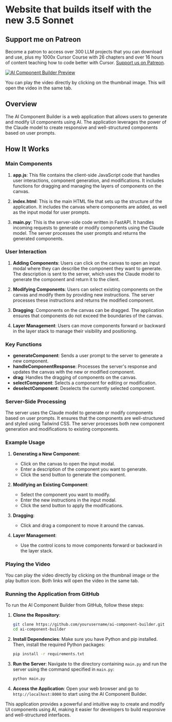 # Website that builds itself with the new 3.5 Sonnet

## Support me on Patreon

Become a patron to access over 300 LLM projects that you can download and use, plus my 1000x Cursor Course with 26 chapters and over 16 hours of content teaching how to code better with Cursor. [Support us on Patreon](https://www.patreon.com/c/echohive42).

[![AI Component Builder Preview](https://img.youtube.com/vi/vJ9KW-fBkT8/0.jpg)](https://youtu.be/vJ9KW-fBkT8)

You can play the video directly by clicking on the thumbnail image. This will open the video in the same tab.

## Overview

The AI Component Builder is a web application that allows users to generate and modify UI components using AI. The application leverages the power of the Claude model to create responsive and well-structured components based on user prompts.

## How It Works

### Main Components

1. **app.js**: This file contains the client-side JavaScript code that handles user interactions, component generation, and modifications. It includes functions for dragging and managing the layers of components on the canvas.

2. **index.html**: This is the main HTML file that sets up the structure of the application. It includes the canvas where components are added, as well as the input modal for user prompts.

3. **main.py**: This is the server-side code written in FastAPI. It handles incoming requests to generate or modify components using the Claude model. The server processes the user prompts and returns the generated components.

### User Interaction

1. **Adding Components**: Users can click on the canvas to open an input modal where they can describe the component they want to generate. The description is sent to the server, which uses the Claude model to generate the component and return it to the client.

2. **Modifying Components**: Users can select existing components on the canvas and modify them by providing new instructions. The server processes these instructions and returns the modified component.

3. **Dragging**: Components on the canvas can be dragged. The application ensures that components do not exceed the boundaries of the canvas.

4. **Layer Management**: Users can move components forward or backward in the layer stack to manage their visibility and positioning.

### Key Functions

- **generateComponent**: Sends a user prompt to the server to generate a new component.
- **handleComponentResponse**: Processes the server's response and updates the canvas with the new or modified component.
- **drag**: Handles the dragging of components on the canvas.
- **selectComponent**: Selects a component for editing or modification.
- **deselectComponent**: Deselects the currently selected component.

### Server-Side Processing

The server uses the Claude model to generate or modify components based on user prompts. It ensures that the components are well-structured and styled using Tailwind CSS. The server processes both new component generation and modifications to existing components.

### Example Usage

1. **Generating a New Component**:
   - Click on the canvas to open the input modal.
   - Enter a description of the component you want to generate.
   - Click the send button to generate the component.

2. **Modifying an Existing Component**:
   - Select the component you want to modify.
   - Enter the new instructions in the input modal.
   - Click the send button to apply the modifications.

3. **Dragging**:
   - Click and drag a component to move it around the canvas.

4. **Layer Management**:
   - Use the control icons to move components forward or backward in the layer stack.

### Playing the Video

You can play the video directly by clicking on the thumbnail image or the play button icon. Both links will open the video in the same tab.

### Running the Application from GitHub

To run the AI Component Builder from GitHub, follow these steps:

1. **Clone the Repository**:
   ```bash
   git clone https://github.com/yourusername/ai-component-builder.git
   cd ai-component-builder
   ```

2. **Install Dependencies**:
   Make sure you have Python and pip installed. Then, install the required Python packages:
   ```bash
   pip install -r requirements.txt
   ```

3. **Run the Server**:
   Navigate to the directory containing `main.py` and run the server using the command specified in `main.py`:
   ```bash
   python main.py
   ```

4. **Access the Application**:
   Open your web browser and go to `http://localhost:8000` to start using the AI Component Builder.

This application provides a powerful and intuitive way to create and modify UI components using AI, making it easier for developers to build responsive and well-structured interfaces.
